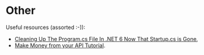 # Other

Useful resources (assorted :-)):

- [Cleaning Up The Program.cs File In .NET 6 Now That Startup.cs is Gone](https://youtu.be/rhydGmLxfjQ),
- [Make Money from your API Tutorial](https://youtu.be/MbqSMgMAzxU).

